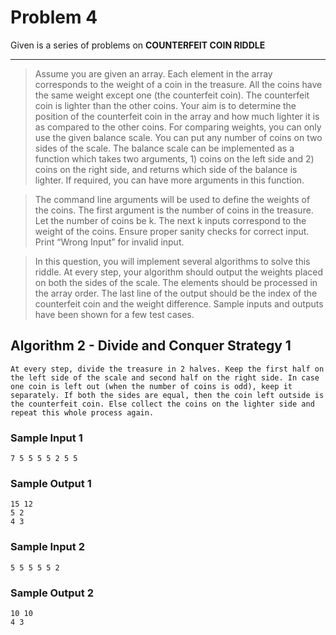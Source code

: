 # Problem 4

Given is a series of problems on __COUNTERFEIT  COIN RIDDLE__

-------------------------------------------------------------------------------------------------------------

>Assume you are given an array. Each element in the array corresponds to the weight of a coin
    in the treasure. All the coins have the same weight except one (the counterfeit coin). The
    counterfeit coin is lighter than the other coins. Your aim is to determine the position of the
    counterfeit coin in the array and how much lighter it is as compared to the other coins. For
    comparing weights, you can only use the given balance scale. You can put any number of coins
    on two sides of the scale. The balance scale can be implemented as a function which takes two
    arguments, 1) coins on the left side and 2) coins on the right side, and returns which side of the
    balance is lighter. If required, you can have more arguments in this function.

>The command line arguments will be used to define the weights of the coins. The first argument
    is the number of coins in the treasure. Let the number of coins be k. The next k inputs
    correspond to the weight of the coins. Ensure proper sanity checks for correct input.
    Print “Wrong Input” for invalid input.

>In this question, you will implement several algorithms to solve this riddle. At every step, your
    algorithm should output the weights placed on both the sides of the scale. The elements should
    be processed in the array order. The last line of the output should be the index of the counterfeit
    coin and the weight difference. Sample inputs and outputs have been shown for a few test
    cases.

## Algorithm 2 - __Divide and Conquer Strategy 1__

    At every step, divide the treasure in 2 halves. Keep the first half on the left side of the scale and second half on the right side. In case one coin is left out (when the number of coins is odd), keep it separately. If both the sides are equal, then the coin left outside is the counterfeit coin. Else collect the coins on the lighter side and repeat this whole process again.

### Sample Input 1

    7 5 5 5 5 2 5 5

### Sample Output 1

    15 12
    5 2
    4 3

### Sample Input 2

    5 5 5 5 5 2

### Sample Output 2

    10 10
    4 3
